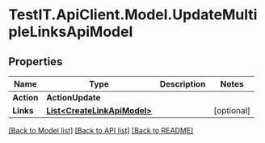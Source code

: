 # TestIT.ApiClient.Model.UpdateMultipleLinksApiModel

## Properties

Name | Type | Description | Notes
------------ | ------------- | ------------- | -------------
**Action** | **ActionUpdate** |  | 
**Links** | [**List&lt;CreateLinkApiModel&gt;**](CreateLinkApiModel.md) |  | [optional] 

[[Back to Model list]](../README.md#documentation-for-models) [[Back to API list]](../README.md#documentation-for-api-endpoints) [[Back to README]](../README.md)

